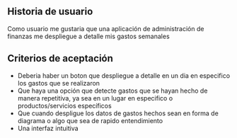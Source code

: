<h2>Historia de usuario</h2>
  <p>Como usuario me gustaria que una aplicación de administración de finanzas me despliegue a detalle mis gastos semanales</p>
  <h2>Criterios de aceptación</h2>
  <ul>
    <li>Deberia haber un boton que despliegue a detalle en un dia en especifico los gastos que se realizaron</li>
    <li>Que haya una opción que detecte gastos que se hayan hecho de manera repetitiva, ya sea en un lugar en especifico o productos/servicios específicos</li>
    <li>Que cuando despligue los datos de gastos hechos sean en forma de diagrama o algo que sea de rapido entendimiento</li>
    <li>Una interfaz intuitiva</li>
  </ul>
